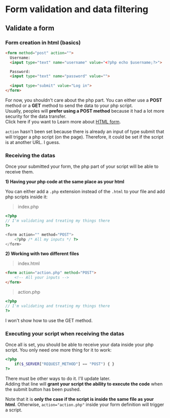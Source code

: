 # Form validation and data filtering

## Validate a form

### Form creation in html (basics)
```html
<form method="post" action="">
  Username:
  <input type="text" name="username" value="<?php echo $username;?>">

  Password:
  <input type="text" name="password" value="">
  
  <input type="submit" value="Log in">
</form>
```
For now, you shouldn't care about the php part. You can either use a **POST** method or a **GET** method to send the data to your php script. <br />
Usually, peoples will **prefer using a POST method** because it had a lot more security for the data transfer. <br />
Click here if you want to Learn more about [HTML form](https://developer.mozilla.org/fr/docs/Web/HTML/Element/form).

`action` hasn't been set because there is already an input of type submit that will trigger a php script (on the page). Therefore, it could be set if the script is at another URL. I guess.

### Receiving the datas
Once your submitted your form, the php part of your script will be able to receive them.

**1) Having your php code at the same place as your html**

You can either add a `.php` extension instead of the `.html` to your file and add php scripts inside it:
>index.php
```php
<?php 
// I'm validating and treating my things there
?>

<form action="" method="POST">
    <?php /* All my inputs */ ?>
</form>
```

**2) Working with two different files**

>index.html
```html
<form action="action.php" method="POST">
    <!-- All your inputs -->
</form>
```

>action.php
```php
<?php 
// I'm validating and treating my things there
?>
```

I won't show how to use the GET method. <br>

### Executing your script when receiving the datas
Once all is set, you should be able to receive your data inside your php script. You only need one more thing for it to work:
```php
<?php 
    if($_SERVER["REQUEST_METHOD"] == "POST") { }
?>
```
There must be other ways to do it. I'll update later. <br>
Adding that line will **grant your script the ability to execute the code** when the submit button has been pushed. 
<br>

Note that it is **only the case if the script is inside the same file as your html**. Otherwise, `action="action.php"` inside your form definition will trigger a script.